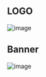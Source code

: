 ## LOGO
![image](https://user-images.githubusercontent.com/101758884/204804917-039c4138-a7dd-43a6-a39a-f8e20c2c336c.png)


## Banner 
![image](https://user-images.githubusercontent.com/101758884/204804795-50c8a381-d89e-47a1-bd0b-2ef1fe9dad63.png)
